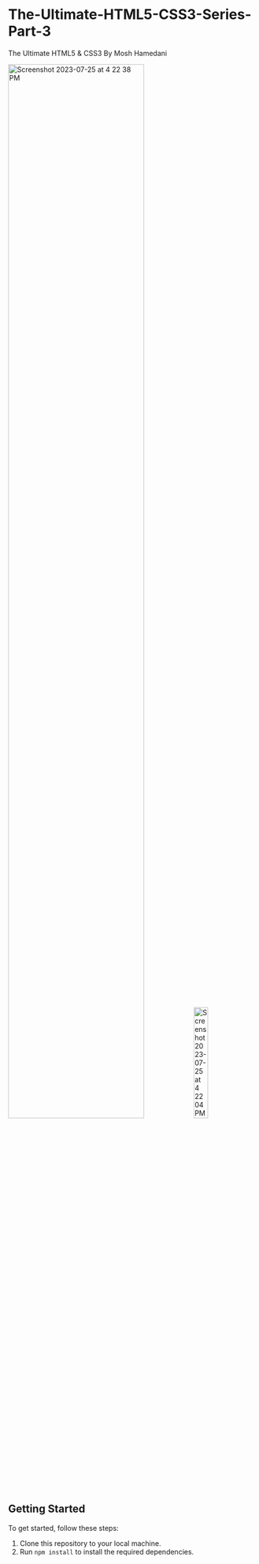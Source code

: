 # The-Ultimate-HTML5-CSS3-Series-Part-3
The Ultimate HTML5 &amp; CSS3 By Mosh Hamedani

<p float=left>
<img width="74%" alt="Screenshot 2023-07-25 at 4 22 38 PM" src="https://github.com/AungPhyoThant224/The-Ultimate-HTML5-CSS3-Series-Part-3/assets/64633485/e79396b2-81cc-44bc-a000-a6ad3d918fbf">
<img width="24%" alt="Screenshot 2023-07-25 at 4 22 04 PM" src="https://github.com/AungPhyoThant224/The-Ultimate-HTML5-CSS3-Series-Part-3/assets/64633485/f979e7ad-c656-424c-86fb-6f8435097ba3">
</p>

## Getting Started

To get started, follow these steps:

1. Clone this repository to your local machine.
2. Run `npm install` to install the required dependencies.
